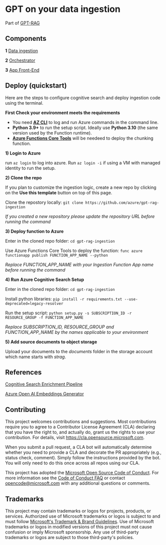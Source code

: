 # GPT on your data ingestion

Part of [GPT-RAG](https://github.com/Azure/gpt-rag)

## Components

**1** [Data ingestion](https://github.com/Azure/gpt-rag-ingestion)

**2** [Orchestrator](https://github.com/Azure/gpt-rag-orchestrator)

**3** [App Front-End](https://github.com/Azure/gpt-rag-frontend)

## Deploy (quickstart)

Here are the steps to configure cognitive search and deploy ingestion code using the terminal.

**First Check your environment meets the requirements**

- You need **[AZ CLI](https://learn.microsoft.com/en-us/cli/azure/install-azure-cli)** to log and run Azure commands in the command line.
- **Python 3.9+** to run the setup script. Ideally use **Python 3.10** (the same version used by the Function runtime).  
- **[Azure Functions Core Tools](https://learn.microsoft.com/en-us/azure/azure-functions/functions-run-local?tabs=windows%2Cisolated-process%2Cnode-v4%2Cpython-v2%2Chttp-trigger%2Ccontainer-apps&pivots=programming-language-python#install-the-azure-functions-core-tools)** will be needeed to deploy the chunking function.

**1) Login to Azure** 

run ```az login``` to log into azure. Run ```az login -i``` if using a VM with managed identity to run the setup.

**2) Clone the repo** 

If you plan to customize the ingestion logic, create a new repo by clicking on the **Use this template** button on top of this page.

Clone the repostory locally:  ```git clone https://github.com/azure/gpt-rag-ingestion```

*If you created a new repository please update the repository URL before running the command*

**3) Deploy function to Azure** 

Enter in the cloned repo folder: ```cd gpt-rag-ingestion```

Use Azure Functions Core Tools to deploy the function: ```func azure functionapp publish FUNCTION_APP_NAME --python```

<!-- Check the function is listed after deployment: ```func azure functionapp list-functions FUNCTION_APP_NAME``` -->

*Replace FUNCTION_APP_NAME with your Ingestion Function App name before running the command*

**4) Run Azure Cognitive Search Setup**

Enter in the cloned repo folder: ```cd gpt-rag-ingestion```

Install python libraries: ```pip install -r requirements.txt --use-deprecated=legacy-resolver```

Run the setup script: ```python setup.py -s SUBSCRIPTION_ID -r RESOURCE_GROUP -f FUNCTION_APP_NAME```

*Replace SUBSCRIPTION_ID, RESOURCE_GROUP and FUNCTION_APP_NAME by the names applicable to your environment*

<!-- *Add -i command line argument when executing setup.py if using a VM with managed identity to run the setup.* -->

**5) Add source documents to object storage** 

Upload your documents to the *documents* folder in the storage account which name starts with *strag*.

## References

[Cognitive Search Enrichment Pipeline](https://learn.microsoft.com/en-us/azure/search/cognitive-search-concept-intro)

[Azure Open AI Embeddings Generator](https://github.com/Azure-Samples/azure-search-power-skills/tree/57214f6e8773029a638a8f56840ab79fd38574a2/Vector/EmbeddingGenerator)

## Contributing

This project welcomes contributions and suggestions.  Most contributions require you to agree to a
Contributor License Agreement (CLA) declaring that you have the right to, and actually do, grant us
the rights to use your contribution. For details, visit https://cla.opensource.microsoft.com.

When you submit a pull request, a CLA bot will automatically determine whether you need to provide
a CLA and decorate the PR appropriately (e.g., status check, comment). Simply follow the instructions
provided by the bot. You will only need to do this once across all repos using our CLA.

This project has adopted the [Microsoft Open Source Code of Conduct](https://opensource.microsoft.com/codeofconduct/).
For more information see the [Code of Conduct FAQ](https://opensource.microsoft.com/codeofconduct/faq/) or
contact [opencode@microsoft.com](mailto:opencode@microsoft.com) with any additional questions or comments.

## Trademarks

This project may contain trademarks or logos for projects, products, or services. Authorized use of Microsoft
trademarks or logos is subject to and must follow
[Microsoft's Trademark & Brand Guidelines](https://www.microsoft.com/en-us/legal/intellectualproperty/trademarks/usage/general).
Use of Microsoft trademarks or logos in modified versions of this project must not cause confusion or imply Microsoft sponsorship.
Any use of third-party trademarks or logos are subject to those third-party's policies.
